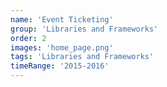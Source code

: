 ```yaml
---
name: 'Event Ticketing'
group: 'Libraries and Frameworks'
order: 2
images: 'home_page.png'
tags: 'Libraries and Frameworks'
timeRange: '2015-2016'
---
```

